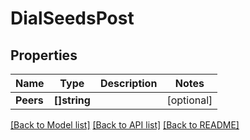 # DialSeedsPost

## Properties

Name | Type | Description | Notes
------------ | ------------- | ------------- | -------------
**Peers** | **[]string** |  | [optional] 

[[Back to Model list]](../README.md#documentation-for-models) [[Back to API list]](../README.md#documentation-for-api-endpoints) [[Back to README]](../README.md)


